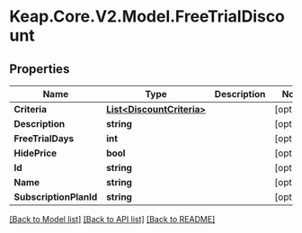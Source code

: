 # Keap.Core.V2.Model.FreeTrialDiscount

## Properties

Name | Type | Description | Notes
------------ | ------------- | ------------- | -------------
**Criteria** | [**List&lt;DiscountCriteria&gt;**](DiscountCriteria.md) |  | [optional] 
**Description** | **string** |  | [optional] 
**FreeTrialDays** | **int** |  | [optional] 
**HidePrice** | **bool** |  | [optional] 
**Id** | **string** |  | [optional] 
**Name** | **string** |  | [optional] 
**SubscriptionPlanId** | **string** |  | [optional] 

[[Back to Model list]](../README.md#documentation-for-models) [[Back to API list]](../README.md#documentation-for-api-endpoints) [[Back to README]](../README.md)

